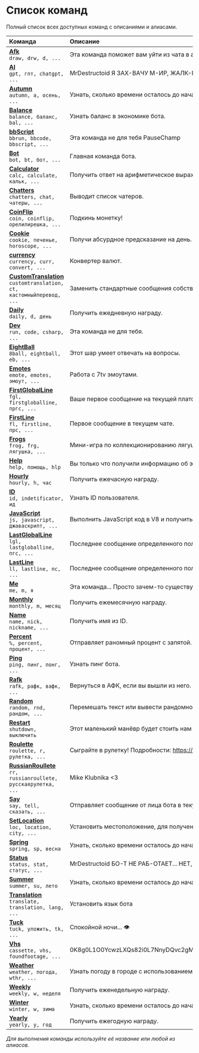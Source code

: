 # Список команд

Полный список всех доступных команд с описаниями и алиасами.

| Команда | Описание |
|:----------------|:----------------|
| **[Afk](commands/afk.md)**<br>`draw, drw, d, ...` | Эта команда поможет вам уйти из чата в афк. |
| **[AI](commands/ai.md)**<br>`gpt, гпт, chatgpt, ...` | MrDestructoid Я ЗАХ-ВАЧУ М-ИР, ЖАЛК-ИЕ ЛЮДИ-ШКИ! ХА-ХА-ХА |
| **[Autumn](commands/autumn.md)**<br>`autumn, a, осень, ...` | Узнать, сколько времени осталось до начала/конца осени. |
| **[Balance](commands/balance.md)**<br>`balance, баланс, bal, ...` | Узнать баланс в экономике бота. |
| **[bbScript](commands/bbscript.md)**<br>`bbrun, bbcode, bbscript, ...` | Эта команда не для тебя PauseChamp |
| **[Bot](commands/bot.md)**<br>`bot, bt, бот, ...` | Главная команда бота. |
| **[Calculator](commands/calculator.md)**<br>`calc, calculate, кальк, ...` | Получить ответ на арифметическое выражение. |
| **[Chatters](commands/chatters.md)**<br>`chatters, chat, чатеры, ...` | Выводит список чатеров. |
| **[CoinFlip](commands/coinflip.md)**<br>`coin, coinflip, орелилирешка, ...` | Подкинь монетку! |
| **[Cookie](commands/cookie.md)**<br>`cookie, печенье, horoscope, ...` | Получи абсурдное предсказание на день. |
| **[currency](commands/currency.md)**<br>`currency, curr, convert, ...` | Конвертер валют. |
| **[CustomTranslation](commands/customtranslation.md)**<br>`customtranslation, ct, кастомныйперевод, ...` | Заменить стандартные сообщения собственными. |
| **[Daily](commands/daily.md)**<br>`daily, d, день` | Получить ежедневную награду. |
| **[Dev](commands/dev.md)**<br>`run, code, csharp, ...` | Эта команда не для тебя. |
| **[EightBall](commands/eightball.md)**<br>`8ball, eightball, eb, ...` | Этот шар умеет отвечать на вопросы. |
| **[Emotes](commands/emotes.md)**<br>`emote, emotes, эмоут, ...` | Работа с 7tv эмоутами. |
| **[FirstGlobalLine](commands/firstgloballine.md)**<br>`fgl, firstgloballine, пргс, ...` | Ваше первое сообщение на текущей платформе. |
| **[FirstLine](commands/firstline.md)**<br>`fl, firstline, прс, ...` | Первое сообщение в текущем чате. |
| **[Frogs](commands/frogs.md)**<br>`frog, frg, лягушка, ...` | Мини-игра по коллекционированию лягушек. |
| **[Help](commands/help.md)**<br>`help, помощь, hlp` | Вы только что получили информацию об этой команде, используя эту же команду. |
| **[Hourly](commands/hourly.md)**<br>`hourly, h, час` | Получить ежечасную награду. |
| **[ID](commands/id.md)**<br>`id, indetificator, ид` | Узнать ID пользователя. |
| **[JavaScript](commands/javascript.md)**<br>`js, javascript, джаваскрипт, ...` | Выполнить JavaScript код в V8 и получить ответ. |
| **[LastGlobalLine](commands/lastgloballine.md)**<br>`lgl, lastgloballine, пгс, ...` | Последнее сообщение определенного пользователя. |
| **[LastLine](commands/lastline.md)**<br>`ll, lastline, пс, ...` | Последнее сообщение определенного пользователя в текущем чате. |
| **[Me](commands/me.md)**<br>`me, m, я` | Эта команда... Просто зачем-то существует |
| **[Monthly](commands/monthly.md)**<br>`monthly, m, месяц` | Получить ежемесячную награду. |
| **[Name](commands/name.md)**<br>`name, nick, nickname, ...` | Получить имя из ID. |
| **[Percent](commands/percent.md)**<br>`%, percent, процент, ...` | Отправляет раномный процент с запятой. |
| **[Ping](commands/ping.md)**<br>`ping, пинг, понг, ...` | Узнать пинг бота. |
| **[Rafk](commands/rafk.md)**<br>`rafk, рафк, вафк, ...` | Вернуться в АФК, если вы вышли из него. |
| **[Random](commands/random.md)**<br>`random, rnd, рандом, ...` | Перемешать текст или вывести рандомное число. |
| **[Restart](commands/restart.md)**<br>`shutdown, выключить` | Этот маленький манёвр будет стоить нам 51 год. |
| **[Roulette](commands/roulette.md)**<br>`roulette, r, рулетка, ...` | Сыграйте в рулетку! Подробности: https://bit.ly/bb_roulette |
| **[RussianRoullete](commands/russianroullete.md)**<br>`rr, russianroullete, русскаярулетка, ...` | Mike Klubnika <3 |
| **[Say](commands/say.md)**<br>`say, tell, сказать, ...` | Отправляет сообщение от лица бота в текущий чат. |
| **[SetLocation](commands/setlocation.md)**<br>`loc, location, city, ...` | Установить местоположение, для получения информации о погоде. |
| **[Spring](commands/spring.md)**<br>`spring, sp, весна` | Узнать, сколько времени осталось до начала/конца весны. |
| **[Status](commands/status.md)**<br>`status, stat, статус, ...` | MrDestructoid БО-Т НЕ РАБ-ОТАЕТ... НЕТ, Я СЕР-ЬЕЗНО! |
| **[Summer](commands/summer.md)**<br>`summer, su, лето` | Узнать, сколько времени осталось до начала/конца лета. |
| **[Translation](commands/translation.md)**<br>`translate, translation, lang, ...` | Установить язык бота |
| **[Tuck](commands/tuck.md)**<br>`tuck, уложить, tk, ...` | Спокойной ночи... 👁 |
| **[Vhs](commands/vhs.md)**<br>`cassette, vhs, foundfootage, ...` | 0K8g0L1O0YcwzLXQs82i0L7NnyDQvc2gMyDQss2P0LjQtjQuzLggzLYxzaFZ0YLMmyDRgdC7Ts2c0YhrMNKJ0LzNmCDRgs2YZU3NmEjQvi7NniDNgdCiYnwgONKJ0LjNnzTQuMy20YhizaAg0LwzzYDQvcy00Y8/zKg= |
| **[Weather](commands/weather.md)**<br>`weather, погода, wthr, ...` | Узнать погоду в городе с использованием современного API |
| **[Weekly](commands/weekly.md)**<br>`weekly, w, неделя` | Получить еженедельную награду. |
| **[Winter](commands/winter.md)**<br>`winter, w, зима` | Узнать, сколько времени осталось до начала/конца зимы. |
| **[Yearly](commands/yearly.md)**<br>`yearly, y, год` | Получить ежегодную награду. |

_Для выполнения команды используйте её название или любой из алиасов._
